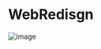 # WebRedisgn

![image](https://user-images.githubusercontent.com/73299058/178842050-f802b5d6-b83c-4127-a8c0-8b06e9dfc102.png)
